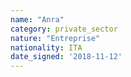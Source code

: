 ```yaml
---
name: "Anra"
category: private_sector
nature: "Entreprise"
nationality: ITA
date_signed: '2018-11-12'
---
```

    